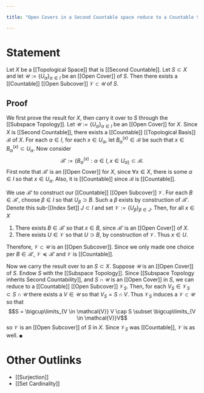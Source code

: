 ```yaml
---

title: "Open Covers in a Second Countable space reduce to a Countable Subcover"

---
```

# Statement
Let $X$ be a [[Topological Space]] that is [[Second Countable]]. Let $S \subset X$ and let $\mathcal{U} := \{U_\alpha\}_{\alpha \in I}$ be an [[Open Cover]] of $S$. Then there exists a [[Countable]] [[Open Subcover]] $\mathcal{V} \subset \mathcal{U}$ of $S$.

## Proof
We first prove the result for $X$, then carry it over to $S$ through the [[Subspace Topology]]. Let $\mathcal{U}:= \{U_\alpha\}_{\alpha \in I}$ be an [[Open Cover]] for $X$. Since $X$ is [[Second Countable]], there exists a [[Countable]] [[Topological Basis]] $\mathcal{B}$ of $X$. For each $\alpha \in I$, for each $x \in U_\alpha$, let $B_{\alpha}^{(x)} \in \mathcal{B}$ be such that $x \in B_{\alpha}^{(x)} \subset U_\alpha$. Now consider $$\mathcal{B}' := \{B_\alpha^{(x)} : \alpha \in I, x \in U_{\alpha\}}\subset \mathcal{B}.$$First note that $\mathcal{B}'$ is an [[Open Cover]] for $X$, since $\forall x \in X$, there is some $\alpha \in I$ so that $x \in U_\alpha$. Also, it is [[Countable]] since $\mathcal{B}$ is [[Countable]].

We use $\mathcal{B}'$ to construct our [[Countable]] [[Open Subcover]] $\mathcal{V}$. For each $B \in \mathcal{B}'$, choose $\beta \in I$ so that $U_{\beta} \supset B$. Such a $\beta$ exists by construction of $\mathcal{B}'$. Denote this sub-[[Index Set]] $J \subset I$ and set $\mathcal{V} := \{U_{\beta}\}_{\beta \in J}$. Then, for all $x \in X$
1. There exists $B \in \mathcal{B}'$ so that $x \in B$, since $\mathcal{B}'$ is an [[Open Cover]] of $X$.
2. There exists $U \in \mathcal{V}$ so that $U \supset B$, by construction of $\mathcal{V}$. Thus $x \in U$.

Therefore, $\mathcal{V} \subset \mathcal{U}$ is an [[Open Subcover]]. Since we only made one choice per $B \in \mathcal{B}'$, $\mathcal{V} \preccurlyeq \mathcal{B}'$ and $\mathcal{V}$ is [[Countable]]. 

Now we carry the result over to an $S \subset X$. Suppose $\mathcal{U}$ is an [[Open Cover]] of $S$. Endow $S$ with the [[Subspace Topology]]. Since [[Subspace Topology inherits Second Countability]], and $S \cap \mathcal{U}$ is an [[Open Cover]] in $S$, we can reduce to a [[Countable]] [[Open Subcover]] $\mathcal{V}_{S}$. Then, for each $V_{S}\in \mathcal{V}_{S} \subset S \cap \mathcal{U}$ there exists a $V \in \mathcal{U}$ so that $V_{S} = S \cap V$. Thus $\mathcal{V}_{S}$ induces a $\mathcal{V} \subset \mathcal{U}$ so that $$S = \bigcup\limits_{V \in \mathcal{V}} V \cap S \subset \bigcup\limits_{V \in \mathcal{V}}V$$
so $\mathcal{V}$ is an [[Open Subcover]] of $S$ in $X$. Since $\mathcal{V}_{S}$ was [[Countable]], $\mathcal{V}$ is as well. $\blacksquare$

# Other Outlinks
- [[Surjection]]
- [[Set Cardinality]]
